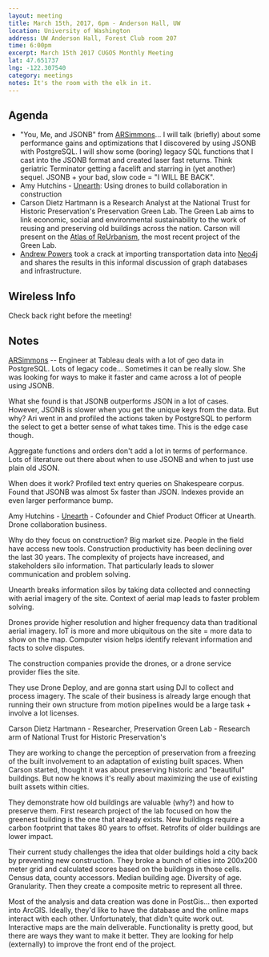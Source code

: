 ```yaml
---
layout: meeting
title: March 15th, 2017, 6pm - Anderson Hall, UW
location: University of Washington
address: UW Anderson Hall, Forest Club room 207
time: 6:00pm
excerpt: March 15th 2017 CUGOS Monthly Meeting
lat: 47.651737
lng: -122.307540
category: meetings
notes: It's the room with the elk in it.
---
```


## Agenda

- "You, Me, and JSONB" from [ARSimmons](https://github.com/ARSimmons)... I will talk (briefly) about some performance gains and optimizations that I discovered by using JSONB with PostgreSQL. I will show some (boring) legacy SQL functions that I cast into the JSONB format and created laser fast returns. Think geriatric Terminator getting a facelift and starring in (yet another) sequel. JSONB + your bad, slow code = "I WILL BE BACK".
- Amy Hutchins - [Unearth](http://www.unearthlabs.com/): Using drones to build collaboration in construction
- Carson Dietz Hartmann is a Research Analyst at the National Trust for Historic Preservation's Preservation Green Lab. The Green Lab aims to link economic, social and environmental sustainability to the work of reusing and preserving old buildings across the nation. Carson will present on the [Atlas of ReUrbanism](http://forum.savingplaces.org/act/pgl/atlas), the most recent project of the Green Lab.
- [Andrew Powers](https://github.com/powersa) took a crack at importing transportation data into [Neo4j](https://neo4j.com/) and shares the results in this informal discussion of graph databases and infrastructure.

## Wireless Info

Check back right before the meeting!

## Notes

[ARSimmons](https://github.com/ARSimmons) -- Engineer at Tableau deals with a lot of geo data in PostgreSQL. Lots of legacy code... Sometimes it can be really slow. She was looking for ways to make it faster and came across a lot of people using JSONB.

What she found is that JSONB outperforms JSON in a lot of cases. However, JSONB is slower when you get the unique keys from the data. But why? Ari went in and profiled the actions taken by PostgreSQL to perform the select to get a better sense of what takes time. This is the edge case though.

Aggregate functions and orders don't add a lot in terms of performance. Lots of literature out there about when to use JSONB and when to just use plain old JSON.

When does it work? Profiled text entry queries on Shakespeare corpus. Found that JSONB was almost 5x faster than JSON. Indexes provide an even larger performance bump.



Amy Hutchins - [Unearth](http://www.unearthlabs.com/) - Cofounder and Chief Product Officer at Unearth. Drone collaboration business.

Why do they focus on construction? Big market size. People in the field have access new tools. Construction productivity has been declining over the last 30 years. The complexity of projects have increased, and stakeholders silo information. That particularly leads to slower communication and problem solving.

Unearth breaks information silos by taking data collected and connecting with aerial imagery of the site. Context of aerial map leads to faster problem solving.

Drones provide higher resolution and higher frequency data than traditional aerial imagery. IoT is more and more ubiquitous on the site = more data to show on the map. Computer vision helps identify relevant information and facts to solve disputes.

The construction companies provide the drones, or a drone service provider flies the site.

They use Drone Deploy, and are gonna start using DJI to collect and process imagery. The scale of their business is already large enough that running their own structure from motion pipelines would be a large task + involve a lot licenses.



Carson Dietz Hartmann - Researcher, Preservation Green Lab - Research arm of National Trust for Historic Preservation's

They are working to change the perception of preservation from a freezing of the built involvement to an adaptation of existing built spaces. When Carson started, thought it was about preserving historic and "beautiful" buildings. But now he knows it's really about maximizing the use of existing built assets within cities.

They demonstrate how old buildings are valuable (why?) and how to preserve them. First research project of the lab focused on how the greenest building is the one that already exists. New buildings require a carbon footprint that takes 80 years to offset. Retrofits of older buildings are lower impact.

Their current study challenges the idea that older buildings hold a city back by preventing new construction. They broke a bunch of cities into 200x200 meter grid and calculated scores based on the buildings in those cells. Census data, county accessors. Median building age. Diversity of age. Granularity. Then they create a composite metric to represent all three.

Most of the analysis and data creation was done in PostGis... then exported into ArcGIS. Ideally, they'd like to have the database and the online maps interact with each other. Unfortunately, that didn't quite work out. Interactive maps are the main deliverable. Functionality is pretty good, but there are ways they want to make it better. They are looking for help (externally) to improve the front end of the project.
